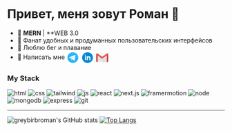 # Привет, меня зовут Роман :wave:

 + :large_blue_diamond: **MERN** | **WEB 3.0
 + :large_blue_diamond: Фанат удобных и продуманных пользовательских интерфейсов
 + :large_blue_diamond: Люблю бег и плавание
 + :large_blue_diamond: Написать мне <a href="https://t.me/romfedorov" target="_blank"><img align="center" src="https://github.com/greybirbroman/greybirbroman/blob/main/images/telegram.png" alt="" width="30" /></a> <a href="https://www.linkedin.com/in/roman-fedorov-31b62b266/" target="_blank"><img align="center" src="https://github.com/greybirbroman/greybirbroman/blob/main/images/linkedin.png" alt="" width="30" /></a> <a href="mailto:rfedorov.work@gmail.com" target="_blank"><img align="center" src="https://github.com/greybirbroman/greybirbroman/blob/main/images/gmail.png" alt="" width="30" /></a>


### My Stack
![html](https://img.shields.io/badge/html-F5F5F5?style=for-the-badge&logo=html5&logoColor=#E34F26)
![css](https://img.shields.io/badge/css-F5F5F5?style=for-the-badge&logo=css3&logoColor=0000FF)
![tailwind](https://img.shields.io/badge/tailwind-F5F5F5?style=for-the-badge&logo=tailwindcss&logoColor=#06b6d4) 
![js](https://img.shields.io/badge/JavaScript-F5F5F5?style=for-the-badge&logo=JavaScript&logoColor=#F7DF1E)
![react](https://img.shields.io/badge/React-F5F5F5?style=for-the-badge&logo=React&logoColor=#61DAFB)
![next.js](https://img.shields.io/badge/next.js-F5F5F5?style=for-the-badge&logo=next.js&logoColor=black)
![framermotion](https://img.shields.io/badge/Framer_Motion-F5F5F5?style=for-the-badge&logo=framer&logoColor=0055ff)
![node](https://img.shields.io/badge/Node.js-F5F5F5?style=for-the-badge&logo=Node.js&logoColor=#339933)
![mongodb](https://img.shields.io/badge/mongodb-F5F5F5?style=for-the-badge&logo=mongodb&logoColor=#47A248)
![express](https://img.shields.io/badge/express-F5F5F5?style=for-the-badge&logo=&logoColor=#000000)
![git](https://img.shields.io/badge/git-F5F5F5?style=for-the-badge&logo=Git&logoColor=#F05032)
___


![greybirbroman's GitHub stats](https://github-readme-stats.vercel.app/api?username=greybirbroman&theme=swift&show_icons=true&hide=stars,contribs)
[![Top Langs](https://github-readme-stats.vercel.app/api/top-langs/?username=greybirbroman&theme=swift&layout=compact)](https://github.com/greybirbroman/github-readme-stats)





